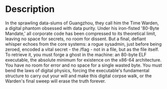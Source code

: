 # Description

In the sprawling data-slums of Guangzhou, they call him the Time Warden, a digital phantom obsessed with data purity. Under his iron-fisted '80-Byte Mandate,' all corporate code has been compressed to its theoretical limit, leaving no space for secrets, no room for dissent. But a final, defiant whisper echoes from the core systems: a rogue sysadmin, just before being zeroed, encoded a vital secret - the /flag - not in a file, but as the file itself. To retrieve it, you must forge a ghost in the machine: an 80-byte ELF executable, the absolute minimum for existence on the x86-64 architecture. You have no room for error and no space for a single wasted byte. You must bend the laws of digital physics, forcing the executable's fundamental structure to carry out your will and make this digital corpse walk, or the Warden's final sweep will erase the truth forever.